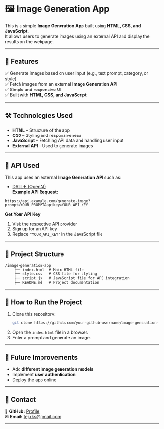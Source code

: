 # 🖼️ Image Generation App  

This is a simple **Image Generation App** built using **HTML, CSS, and JavaScript**.  
It allows users to generate images using an external API and display the results on the webpage.  

---

## 📌 Features  

✅ Generate images based on user input (e.g., text prompt, category, or style)  
✅ Fetch images from an external **Image Generation API**  
✅ Simple and responsive UI  
✅ Built with **HTML, CSS, and JavaScript**  

---

## 🛠️ Technologies Used  

- **HTML** – Structure of the app  
- **CSS** – Styling and responsiveness  
- **JavaScript** – Fetching API data and handling user input  
- **External API** – Used to generate images  

---

## 🔑 API Used  

This app uses an external **Image Generation API** such as:  
- [DALL·E (OpenAI)](https://openai.com/dall-e/)  
**Example API Request:**  
```url
https://api.example.com/generate-image?prompt=YOUR_PROMPT&apikey=YOUR_API_KEY
```

**Get Your API Key:**  
1. Visit the respective API provider  
2. Sign up for an API key  
3. Replace `"YOUR_API_KEY"` in the JavaScript file  

---

## 📂 Project Structure  

```
/image-generation-app
    ├── index.html  # Main HTML file
    ├── style.css   # CSS file for styling
    ├── script.js   # JavaScript file for API integration
    ├── README.md   # Project documentation
```

---

## 🚀 How to Run the Project  

1. Clone this repository:  
   ```bash
   git clone https://github.com/your-github-username/image-generation-app.git
   ```
2. Open the `index.html` file in a browser.  
3. Enter a prompt and generate an image.  

---

## 🔮 Future Improvements  

- Add **different image generation models**  
- Implement **user authentication**  
- Deploy the app online  

---

## 📩 Contact  

🔗 **GitHub:** [Profile](https://github.com/teja-rks)  
✉ **Email:** tej.rks@gmail.com  

---
